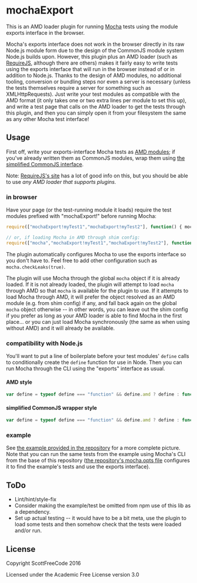 # mochaExport

This is an AMD loader plugin for running [Mocha](https://github.com/mochajs/mocha) tests using the module exports interface in the browser.

Mocha's exports interface does not work in the browser directly in its raw Node.js module form due to the design of the CommonJS module system Node.js builds upon. However, this plugin plus an AMD loader (such as [RequireJS](http://requirejs.org/), although there are others) makes it fairly easy to write tests using the exports interface that will run in the browser instead of or in addition to Node.js. Thanks to the design of AMD modules, no additional tooling, conversion or bundling steps nor even a server is necessary (unless the tests themselves require a server for something such as XMLHttpRequests). Just write your test modules as compatible with the AMD format (it only takes one or two extra lines per module to set this up), and write a test page that calls on the AMD loader to get the tests through this plugin, and then you can simply open it from your filesystem the same as any other Mocha test interface!

## Usage

First off, write your exports-interface Mocha tests as [AMD modules](https://github.com/amdjs/amdjs-api); if you've already written them as CommonJS modules, wrap them using [the simplified CommonJS interface](http://requirejs.org/docs/commonjs.html#manualconversion).

Note: [RequireJS's site](http://requirejs.org/) has a lot of good info on this, but you should be able to use *any AMD loader that supports plugins.*

### in browser

Have your page (or the test-running module it loads) require the test modules prefixed with "mochaExport!" before running Mocha:
```js
require(["mochaExport!myTest1","mochaExport!myTest2"], function() { mocha.run() })

// or, if loading Mocha in AMD through shim config:
require(["mocha","mochaExport!myTest1","mochaExport!myTest2"], function(mocha) { mocha.run() })
```

The plugin automatically configures Mocha to use the exports interface so you don't have to. Feel free to add other configuration such as `mocha.checkLeaks(true)`.

The plugin will use Mocha through the global `mocha` object if it is already loaded. If it is not already loaded, the plugin will attempt to load `mocha` through AMD so that `mocha` is available for the plugin to use. If it attempts to load Mocha through AMD, it will prefer the object resolved as an AMD module (e.g. from shim config) if any, and fall back again on the global `mocha` object otherwise -- in other words, you can leave out the shim config if you prefer as long as your AMD loader is able to find Mocha in the first place... or you can just load Mocha synchronously (the same as when using without AMD) and it will already be available.

### compatibility with Node.js

You'll want to put a line of boilerplate before your test modules' `define` calls to conditionally create the `define` function for use in Node. Then you can run Mocha through the CLI using the "exports" interface as usual.

#### AMD style

```js
var define = typeof define === "function" && define.amd ? define : function define(deps, factory) { module.exports = factory.apply(undefined, deps.map(require)) }
```

#### simplified CommonJS wrapper style

```js
var define = typeof define === "function" && define.amd ? define : function define(factory) { factory(require, exports, module) }
```

### example

See [the example provided in the repository](example) for a more complete picture. Note that you can run the same tests from the example using Mocha's CLI from the base of this repository ([the repository's mocha.opts file](test/mocha.opts) configures it to find the example's tests and use the exports interface).

## ToDo
- Lint/hint/style-fix
- Consider making the example/test be omitted from npm use of this lib as a dependency.
- Set up actual testing -- it would have to be a bit meta, use the plugin to load some tests and then somehow check that the tests were loaded and/or run.

## License

Copyright ScottFreeCode 2016

Licensed under the Academic Free License version 3.0
